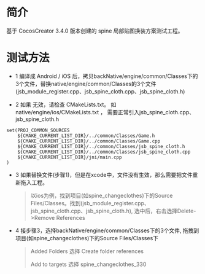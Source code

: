 # 简介
基于 CocosCreator 3.4.0 版本创建的 spine 局部贴图换装方案测试工程。
# 测试方法
 - 1  编译成 Android / iOS 后，拷贝backNative/engine/common/Classes下的3个文件，替换native/engine/common/Classes的3个文件 (jsb_module_register.cpp、jsb_spine_cloth.cpp、jsb_spine_cloth.h)

 - 2  如果 无效，请检查 CMakeLists.txt。 如 native/engine/ios/CMakeLists.txt ， 需要正常引入jsb_spine_cloth.cpp、jsb_spine_cloth.h
```
set(PROJ_COMMON_SOURCES
    ${CMAKE_CURRENT_LIST_DIR}/../common/Classes/Game.h
    ${CMAKE_CURRENT_LIST_DIR}/../common/Classes/Game.cpp
    ${CMAKE_CURRENT_LIST_DIR}/../common/Classes/jsb_spine_cloth.h
    ${CMAKE_CURRENT_LIST_DIR}/../common/Classes/jsb_spine_cloth.cpp
    ${CMAKE_CURRENT_LIST_DIR}/jni/main.cpp
)
```

 - 3 如果替换文件(步骤1)，但是在xcode中，文件没有生效，那么需要把文件重新拖入工程。
    > 以ios为例，找到项目(如spine_changeclothes)下的Source Files/Classes。找到(jsb_module_register.cpp、jsb_spine_cloth.cpp、jsb_spine_cloth.h), 选中后，右击选择Delete->Remove References

 - 4 接步骤3，选择backNative/engine/common/Classes下的3个文件, 拖拽到 项目(如spine_changeclothes)下的Source Files/Classes下
    > Added Folders 选择 Create folder references
    >
    > Add to targets 选择 spine_changeclothes_330

